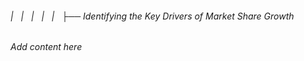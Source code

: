 ###### |   |   |   |   |   ├── Identifying the Key Drivers of Market Share Growth

*Add content here*